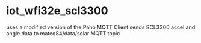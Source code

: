# iot_wfi32e_scl3300
uses a modified version of the Paho MQTT Client
sends SCL3300 accel and angle data to mateq84/data/solar MQTT topic
